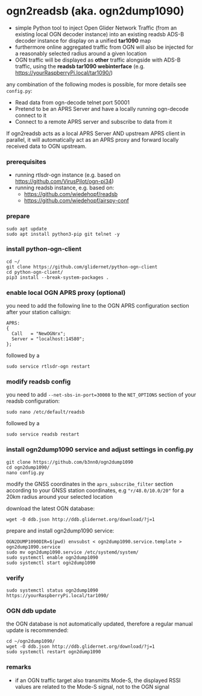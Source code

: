 # ogn2readsb (aka. ogn2dump1090)
- simple Python tool to inject Open Glider Network Traffic (from an existing local OGN decoder instance) into an existing readsb ADS-B decoder instance for display on a unified **tar1090** map
- furthermore online aggregated traffic from OGN will also be injected for a reasonably selected radius around a given location
- OGN traffic will be displayed as **other** traffic alongside with ADS-B traffic, using the **readsb tar1090 webinterface** (e.g. https://yourRaspberryPi.local/tar1090/)

any combination of the following modes is possible, for more details see `config.py`:
- Read data from ogn-decode telnet port 50001
- Pretend to be an APRS Server and have a locally running ogn-decode connect to it
- Connect to a remote APRS server and subscribe to data from it

If ogn2readsb acts as a local APRS Server AND upstream APRS client in parallel, it will automatically act as an APRS proxy and forward locally received data to OGN upstream.

### prerequisites
- running rtlsdr-ogn instance (e.g. based on https://github.com/VirusPilot/ogn-pi34)
- running readsb instance, e.g. based on:
  - https://github.com/wiedehopf/readsb
  - https://github.com/wiedehopf/airspy-conf

### prepare
```
sudo apt update
sudo apt install python3-pip git telnet -y
```

### install python-ogn-client
```
cd ~/
git clone https://github.com/glidernet/python-ogn-client
cd python-ogn-client/
pip3 install --break-system-packages .
```

### enable local OGN APRS proxy (optional)
you need to add the following line to the OGN APRS configuration section after your station callsign:
```
APRS:
{
  Call   = "NewOGNrx";
  Server = "localhost:14580";
};
```
followed by a
```
sudo service rtlsdr-ogn restart
```

### modify readsb config
you need to add `--net-sbs-in-port=30008` to the `NET_OPTIONS` section of your readsb configuration:
```
sudo nano /etc/default/readsb
```
followed by a
```
sudo service readsb restart
```

### install ogn2dump1090 service and adjust settings in config.py
```
git clone https://github.com/b3nn0/ogn2dump1090
cd ogn2dump1090/
nano config.py
```
modify the GNSS coordinates in the `aprs_subscribe_filter` section according to your GNSS station coordinates, e.g `"r/48.0/10.0/20"` for a 20km radius around your selected location

download the latest OGN database:
```
wget -O ddb.json http://ddb.glidernet.org/download/?j=1
```
prepare and install ogn2dump1090 service:
```
OGN2DUMP1090DIR=$(pwd) envsubst < ogn2dump1090.service.template > ogn2dump1090.service
sudo mv ogn2dump1090.service /etc/systemd/system/
sudo systemctl enable ogn2dump1090
sudo systemctl start ogn2dump1090
```

### verify
```
sudo systemctl status ogn2dump1090
https://yourRaspberryPi.local/tar1090/
```

### OGN ddb update
the OGN database is not automatically updated, therefore a regular manual update is recommended:
```
cd ~/ogn2dump1090/
wget -O ddb.json http://ddb.glidernet.org/download/?j=1
sudo systemctl restart ogn2dump1090
```
### remarks
- if an OGN traffic target also transmitts Mode-S, the displayed RSSI values are related to the Mode-S signal, not to the OGN signal

